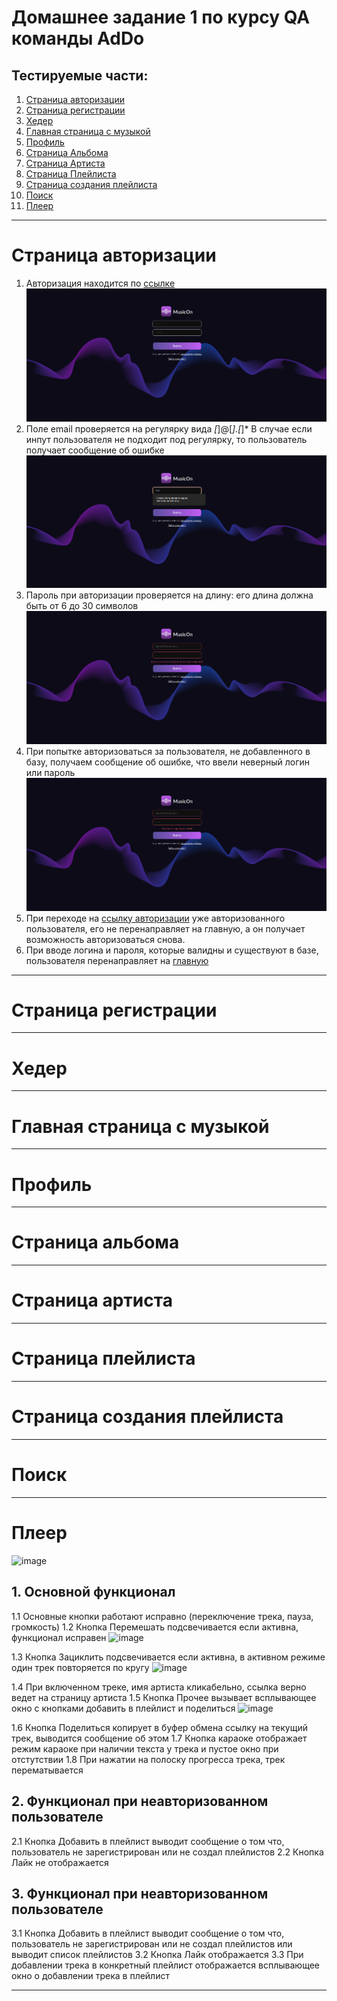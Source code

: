 # Домашнее задание 1 по курсу QA команды AdDo

## Тестируемые части:
1. [Страница авторизации](#auth)
2. [Страница регистрации](#register)
3. [Хедер](#header)
4. [Главная страница с музыкой](#feed)
5. [Профиль](#me)
6. [Страница Альбома](#album)
7. [Страница Артиста](#artist)
8. [Страница Плейлиста](#playlist)
9. [Страница создания плейлиста](#playlist-create)
10. [Поиск](#search)
11. [Плеер](#player)
<hr>

# Страница авторизации

1. Авторизация находится по [ссылке](https://musicon.space/login)
![Логин](./images/1.1.png)
2. Поле email проверяется на регулярку вида *[*]@[*].[*]* В случае если инпут пользователя не подходит под регулярку, то пользователь получает
сообщение об ошибке
![Ошибка на логин](./images/1.2.png)
3. Пароль при авторизации проверяется на длину: его длина должна быть от 6 до 30 символов
![Ошибка на пароль](./images/1.3.png)
4. При попытке авторизоваться за пользователя, не добавленного в базу, получаем сообщение об ошибке, что ввели неверный логин или пароль  
![Ошибка на креды](./images/1.4.png)
5. При переходе на [ссылку авторизации](https://musicon.space/login) уже авторизованного пользователя, его не перенаправляет на главную, а он получает возможность
авторизоваться снова.
6. При вводе логина и пароля, которые валидны и существуют в базе, пользователя перенаправляет на [главную](https://musicon.space/)
<hr>

# Страница регистрации

<hr>

# Хедер

<hr>

# Главная страница с музыкой

<hr>

# Профиль

<hr>

# Страница альбома

<hr>

# Страница артиста

<hr>

# Страница плейлиста

<hr>

# Страница создания плейлиста

<hr>

# Поиск

<hr>

# Плеер
![image](https://github.com/Dmitry-Evsyukov/homework-1-spring-2024/assets/102957421/fb78f92e-3021-47d6-b250-934943fd8417)

## 1. Основной функционал

1.1 Основные кнопки работают исправно (переключение трека, пауза, громкость)
1.2 Кнопка Перемешать подсвечивается если активна, функционал исправен
![image](https://github.com/Dmitry-Evsyukov/homework-1-spring-2024/assets/102957421/998caa49-cab7-49f1-8fdd-76b8cf55586f)

1.3 Кнопка Зациклить подсвечивается если активна, в активном режиме один трек повторяется по кругу
![image](https://github.com/Dmitry-Evsyukov/homework-1-spring-2024/assets/102957421/20d1b459-ec7d-4976-8180-9298011b28e6)

1.4 При включенном треке, имя артиста кликабельно, ссылка верно ведет на страницу артиста
1.5 Кнопка Прочее вызывает всплывающее окно с кнопками добавить в плейлист и поделиться
![image](https://github.com/Dmitry-Evsyukov/homework-1-spring-2024/assets/102957421/470bade3-f812-47f7-ac8e-72397029ac33)

1.6 Кнопка Поделиться копирует в буфер обмена ссылку на текущий трек, выводится сообщение об этом
1.7 Кнопка караоке отображает режим караоке при наличии текста у трека и пустое окно при отстутствии
1.8 При нажатии на полоску прогресса трека, трек перематывается

## 2. Функционал при неавторизованном пользователе
2.1 Кнопка Добавить в плейлист выводит сообщение о том что, пользователь не зарегистрирован или не создал плейлистов
2.2 Кнопка Лайк не отображается

## 3. Функционал при неавторизованном пользователе
3.1 Кнопка Добавить в плейлист выводит сообщение о том что, пользователь не зарегистрирован или не создал плейлистов или выводит список плейлистов
3.2 Кнопка Лайк отображается
3.3 При добавлении трека в конкретный плейлист отображается всплывающее окно о добавлении трека в плейлист
<hr>
